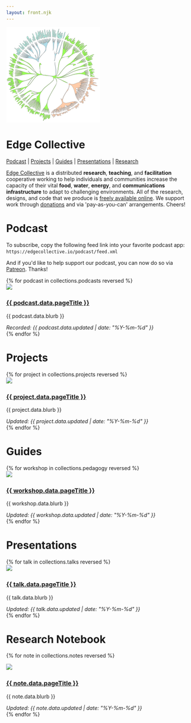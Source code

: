 ```yaml
---
layout: front.njk
---
```


<!--<img src="/img/edge_medium.png" id="profile_pic"/>-->

<div id='pullout'>

<img src="/img/edge_flower_medium.png">


<h1> Edge Collective </h1>

<!--
*Accessible infrastructure for communities living at ‘the edge'.*
-->

[Podcast](#podcast) | [Projects](#projects) | [Guides](#guides) | [Presentations](#talks) | [Research](#notebook)

<div id='intro'>

[Edge Collective](/about) is a distributed **research**, **teaching**, and **facilitation** cooperative working to help individuals and communities increase the capacity of their vital **food**, **water**, **energy**, and **communications infrastructure** to adapt to challenging environments. All of the research, designs, and code that we produce is [freely available online](https://github.com/edgecollective).  We support work through [donations](https://opencollective.com/edgecollective) and via 'pay-as-you-can' arrangements. Cheers!

<!-- <p><a href="http://edgecollective.io">edgecollective.io</a> | contact us at: collaborate @ edgecollective.io</p>-->


</div>
</div>


# <a name="podcast"></a>Podcast


To subscribe, copy the following feed link into your favorite podcast app: ```https://edgecollective.io/podcast/feed.xml```  

And if you'd like to help support our podcast, you can now do so via [Patreon](https://www.patreon.com/edgecollective). Thanks!  


<div class="posts-area">
{% for podcast in collections.podcasts reversed %}
  <div class="post">
    <div class="podcast-contents">
      <div class="image">
        <a href="{{ podcast.url }}">
          <img src="{{ podcast.data.image }}"/>
        </a>
      </div>
      <div class="text">
        <h3><a href="{{ podcast.url }}">{{ podcast.data.pageTitle }}</a></h3>
        <p>{{ podcast.data.blurb }}</p>
        <em>Recorded: {{ podcast.data.updated | date: "%Y-%m-%d" }}</em>
      </div>
    </div>
  </div>
{% endfor %}
</div>

# <a name="projects"></a>Projects

<div class="posts-area">
{% for project in collections.projects reversed %}
  <div class="post">
    <div class="project-contents">
      <div class="image">
        <a href="{{ project.url }}">
          <img src="{{ project.data.image }}"/>
        </a>
      </div>
      <div class="text">
        <h3><a href="{{ project.url }}">{{ project.data.pageTitle }}</a></h3>
        <p>{{ project.data.blurb }}</p>
        <em>Updated: {{ project.data.updated | date: "%Y-%m-%d" }}</em>
      </div>
    </div>
  </div>
{% endfor %}
</div>

# <a name="guides"></a>Guides


<div class="posts-area">
{% for workshop in collections.pedagogy reversed %}
  <div class="post">
    <div class="pedagogy-contents">
      <div class="image">
        <a href="{{ workshop.url }}">
          <img src="{{ workshop.data.image }}"/>
        </a>
      </div>
      <div class="text">
        <h3><a href="{{ workshop.url }}">{{ workshop.data.pageTitle }}</a></h3>
        <p>{{ workshop.data.blurb }}</p>
        <em>Updated: {{ workshop.data.updated | date: "%Y-%m-%d" }}</em>
      </div>
    </div>
  </div>
{% endfor %}
</div>

# <a name="talks"></a>Presentations

<div class="posts-area">
{% for talk in collections.talks reversed %}
  <div class="post">
    <div class="talk-contents">
      <div class="image">
        <a href="{{ talk.url }}">
          <img src="{{ talk.data.image }}"/>
        </a>
      </div>
      <div class="text">
        <h3><a href="{{ talk.url }}">{{ talk.data.pageTitle }}</a></h3>
        <p>{{ talk.data.blurb }}</p>
        <em>Updated: {{ talk.data.updated | date: "%Y-%m-%d" }}</em>
      </div>
    </div>
  </div>
{% endfor %}
</div>


# <a name="notebook"></a>Research Notebook

<div class="posts-area">

{% for note in collections.notes reversed %}
  <div class="post">
    <div class="note-contents">
      <div class="image">
        <a href="{{ note.url }}">
          <img src="{{ note.data.image }}"/>
        </a>
      </div>
      <div class="text">
        <h3><a href="{{ note.url }}">{{ note.data.pageTitle }}</a></h3>
        <p>{{ note.data.blurb }}</p>
        <em>Updated: {{ note.data.updated | date: "%Y-%m-%d" }}</em>
      </div>
    </div>
  </div>
{% endfor %}
</div>

<!--
# Notes 

<div class="posts-area">
{% for note in collections.notes %}
  <div class="post">
    <div class="project-contents">
      <div class="text">
        <h3>Note {{ note.data.id }}</h3>
        <p>{{ note.templateContent }}</p>
      </div>
    </div>
  </div>
{% endfor %}
</div>
-->
